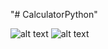 "# CalculatorPython" 

![alt text](https://github.com/xuandapa99/CalculatorPython/blob/master/images/1.JPG)
![alt text](https://github.com/xuandapa99/CalculatorPython/blob/master/images/2.JPG)
